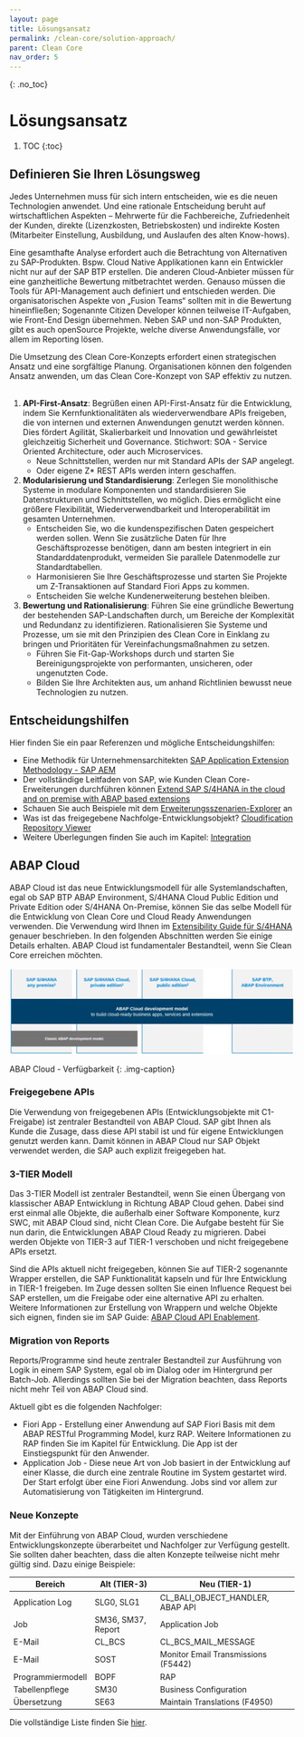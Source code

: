 ```yaml
---
layout: page
title: Lösungsansatz
permalink: /clean-core/solution-approach/
parent: Clean Core
nav_order: 5
---
```


{: .no_toc}
# Lösungsansatz

1. TOC
{:toc}

## Definieren Sie Ihren Lösungsweg
Jedes Unternehmen muss für sich intern entscheiden, wie es die neuen Technologien anwendet. Und eine rationale Entscheidung beruht auf wirtschaftlichen Aspekten – Mehrwerte für die Fachbereiche, Zufriedenheit der Kunden, direkte (Lizenzkosten, Betriebskosten) und indirekte Kosten (Mitarbeiter Einstellung, Ausbildung, und Auslaufen des alten Know-hows). 

Eine gesamthafte Analyse erfordert auch die Betrachtung von Alternativen zu SAP-Produkten. Bspw. Cloud Native Applikationen kann ein Entwickler nicht nur auf der SAP BTP erstellen. Die anderen Cloud-Anbieter müssen für eine ganzheitliche Bewertung mitbetrachtet werden. Genauso müssen die Tools für API-Management auch definiert und entschieden werden. Die organisatorischen Aspekte von „Fusion Teams“ sollten mit in die Bewertung hineinfließen; Sogenannte Citizen Developer können teilweise IT-Aufgaben, wie Front-End Design übernehmen. Neben SAP und non-SAP Produkten, gibt es auch openSource Projekte, welche diverse Anwendungsfälle, vor allem im Reporting lösen.

Die Umsetzung des Clean Core-Konzepts erfordert einen strategischen Ansatz und eine sorgfältige Planung. Organisationen können den folgenden Ansatz anwenden, um das Clean Core-Konzept von SAP effektiv zu nutzen. 
 
1. **API-First-Ansatz**: Begrüßen einen API-First-Ansatz für die Entwicklung, indem Sie Kernfunktionalitäten als wiederverwendbare APIs freigeben, die von internen und externen Anwendungen genutzt werden können. Dies fördert Agilität, Skalierbarkeit und Innovation und gewährleistet gleichzeitig Sicherheit und Governance. Stichwort: SOA - Service Oriented Architecture, oder auch Microservices.
    * Neue Schnittstellen, werden nur mit Standard APIs der SAP angelegt.
    * Oder eigene Z* REST APIs werden intern geschaffen.
2. **Modularisierung und Standardisierung**: Zerlegen Sie monolithische Systeme in modulare Komponenten und standardisieren Sie Datenstrukturen und Schnittstellen, wo möglich. Dies ermöglicht eine größere Flexibilität, Wiederverwendbarkeit und Interoperabilität im gesamten Unternehmen.
    * Entscheiden Sie, wo die kundenspezifischen Daten gespeichert werden sollen. Wenn Sie zusätzliche Daten für Ihre Geschäftsprozesse benötigen, dann am besten integriert in ein Standarddatenprodukt, vermeiden Sie parallele Datenmodelle zur Standardtabellen.
    * Harmonisieren Sie Ihre Geschäftsprozesse und starten Sie Projekte um Z-Transaktionen auf Standard Fiori Apps zu kommen.
    * Entscheiden Sie welche Kundenerweiterung bestehen bleiben. 
3.	**Bewertung und Rationalisierung**: Führen Sie eine gründliche Bewertung der bestehenden SAP-Landschaften durch, um Bereiche der Komplexität und Redundanz zu identifizieren. Rationalisieren Sie Systeme und Prozesse, um sie mit den Prinzipien des Clean Core in Einklang zu bringen und Prioritäten für Vereinfachungsmaßnahmen zu setzen.
    * Führen Sie Fit-Gap-Workshops durch und starten Sie Bereinigungsprojekte von performanten, unsicheren, oder ungenutzten Code. 
    * Bilden Sie Ihre Architekten aus, um anhand Richtlinien bewusst neue Technologien zu nutzen.

## Entscheidungshilfen

Hier finden Sie ein paar Referenzen und mögliche Entscheidungshilfen: 
* Eine Methodik für Unternehmensarchitekten [SAP Application Extension Methodology - SAP AEM](https://help.sap.com/docs/architecture_guidance/2f804cb5e53d4279879009100a2b2082/cd963582f46d421c9abfd28dc25ea7e3.html)
* Der vollständige Leitfaden von SAP, wie Kunden Clean Core-Erweiterungen durchführen können [Extend SAP S/4HANA in the cloud and on premise with ABAP based extensions](https://www.sap.com/documents/2022/10/52e0cd9b-497e-0010-bca6-c68f7e60039b.html)
* Schauen Sie auch Beispiele mit dem [Erweiterungsszenarien-Explorer](https://extensibilityexplorer.cfapps.eu10.hana.ondemand.com/ExtensibilityExplorer/#/ExtensibilityGuide) an
* Was ist das freigegebene Nachfolge-Entwicklungsobjekt? [Cloudification Repository Viewer](https://sap.github.io/abap-atc-cr-cv-s4hc/)
* Weitere Überlegungen finden Sie auch im Kapitel: [Integration](/integration)

## ABAP Cloud

ABAP Cloud ist das neue Entwicklungsmodell für alle Systemlandschaften, egal ob SAP BTP ABAP Environment, S/4HANA Cloud Public Edition und Private Edition oder S/4HANA On-Premise, können Sie das selbe Modell für die Entwicklung von Clean Core und Cloud Ready Anwendungen verwenden. Die Verwendung wird Ihnen im [Extensibility Guide für S/4HANA](https://www.sap.com/documents/2022/10/52e0cd9b-497e-0010-bca6-c68f7e60039b.html) genauer beschrieben. In den folgenden Abschnitten werden Sie einige Details erhalten. ABAP Cloud ist fundamentaler Bestandteil, wenn Sie Clean Core erreichen möchten.

![ABAP Cloud](./img/image-07.png)

ABAP Cloud - Verfügbarkeit
{: .img-caption}

### Freigegebene APIs

Die Verwendung von freigegebenen APIs (Entwicklungsobjekte mit C1-Freigabe) ist zentraler Bestandteil von ABAP Cloud. SAP gibt Ihnen als Kunde die Zusage, dass diese API stabil ist und für eigene Entwicklungen genutzt werden kann. Damit können in ABAP Cloud nur SAP Objekt verwendet werden, die SAP auch explizit freigegeben hat.

### 3-TIER Modell

Das 3-TIER Modell ist zentraler Bestandteil, wenn Sie einen Übergang von klassischer ABAP Entwicklung in Richtung ABAP Cloud gehen. Dabei sind erst einmal alle Objekte, die außerhalb einer Software Komponente, kurz SWC, mit ABAP Cloud sind, nicht Clean Core. Die Aufgabe besteht für Sie nun darin, die Entwicklungen ABAP Cloud Ready zu migrieren. Dabei werden Objekte von TIER-3 auf TIER-1 verschoben und nicht freigegebene APIs ersetzt. 

Sind die APIs aktuell nicht freigegeben, können Sie auf TIER-2 sogenannte Wrapper erstellen, die SAP Funktionalität kapseln und für Ihre Entwicklung in TIER-1 freigeben. Im Zuge dessen sollten Sie einen Influence Request bei SAP erstellen, um die Freigabe oder eine alternative API zu erhalten. Weitere Informationen zur Erstellung von Wrappern und welche Objekte sich eignen, finden sie im SAP Guide: [ABAP Cloud API Enablement](https://www.sap.com/documents/2023/05/b0bd8ae6-747e-0010-bca6-c68f7e60039b.html).


### Migration von Reports

Reports/Programme sind heute zentraler Bestandteil zur Ausführung von Logik in einem SAP System, egal ob im Dialog oder im Hintergrund per Batch-Job. Allerdings sollten Sie bei der Migration beachten, dass Reports nicht mehr Teil von ABAP Cloud sind. 

Aktuell gibt es die folgenden Nachfolger:
* Fiori App - Erstellung einer Anwendung auf SAP Fiori Basis mit dem ABAP RESTful Programming Model, kurz RAP. Weitere Informationen zu RAP finden Sie im Kapitel für Entwicklung. Die App ist der Einstiegspunkt für den Anwender.
* Application Job - Diese neue Art von Job basiert in der Entwicklung auf einer Klasse, die durch eine zentrale Routine im System gestartet wird. Der Start erfolgt über eine Fiori Anwendung. Jobs sind vor allem zur Automatisierung von Tätigkeiten im Hintergrund.

### Neue Konzepte

Mit der Einführung von ABAP Cloud, wurden verschiedene Entwicklungskonzepte überarbeitet und Nachfolger zur Verfügung gestellt. Sie sollten daher beachten, dass die alten Konzepte teilweise nicht mehr gültig sind. Dazu einige Beispiele:

| Bereich           | Alt (TIER-3)       | Neu (TIER-1)                        |
|-------------------|--------------------|-------------------------------------|
| Application Log   | SLG0, SLG1         | CL_BALI_OBJECT_HANDLER, ABAP API    |
| Job               | SM36, SM37, Report | Application Job                     |
| E-Mail            | CL_BCS             | CL_BCS_MAIL_MESSAGE                 |
| E-Mail            | SOST               | Monitor Email Transmissions (F5442) |
| Programmiermodell | BOPF               | RAP                                 |
| Tabellenpflege    | SM30               | Business Configuration              |
| Übersetzung       | SE63               | Maintain Translations (F4950)       |

Die vollständige Liste finden Sie [hier](https://software-heroes.com/abap-cloud-api).